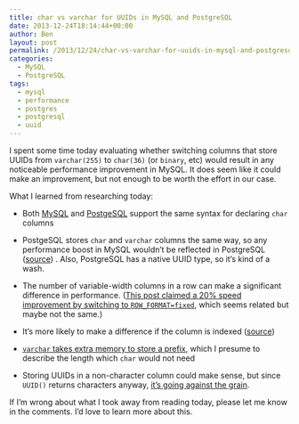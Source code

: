 ```yaml
---
title: char vs varchar for UUIDs in MySQL and PostgreSQL
date: 2013-12-24T18:14:44+00:00
author: Ben
layout: post
permalink: /2013/12/24/char-vs-varchar-for-uuids-in-mysql-and-postgresql/
categories:
  - MySQL
  - PostgreSQL
tags:
  - mysql
  - performance
  - postgres
  - postgresql
  - uuid
---
```

I spent some time today evaluating whether switching columns that store UUIDs from `varchar(255)` to `char(36)` (or `binary`, etc) would result in any noticeable performance improvement in MySQL. It does seem like it could make an improvement, but not enough to be worth the effort in our case.

What I learned from researching today:

  * Both [MySQL](http://dba.stackexchange.com/questions/2640/what-is-the-performance-impact-of-using-char-vs-varchar-on-a-fixed-size-field) and [PostgeSQL](http://dba.stackexchange.com/questions/2640/what-is-the-performance-impact-of-using-char-vs-varchar-on-a-fixed-size-field) support the same syntax for declaring `char` columns
  * PostgeSQL stores `char` and `varchar` columns the same way, so any performance boost in MySQL wouldn&#8217;t be reflected in PostgreSQL ([source](http://stackoverflow.com/questions/5536444/rails-migration-for-creating-a-fixed-length-char12-column))
. Also, PostgreSQL has a native UUID type, so it&#8217;s kind of a wash.

  * The number of variable-width columns in a row can make a significant difference in performance. ([This post claimed a 20% speed improvement by switching to `ROW_FORMAT=fixed`](http://dba.stackexchange.com/questions/2640/what-is-the-performance-impact-of-using-char-vs-varchar-on-a-fixed-size-field), which seems related but maybe not the same.)
  * It&#8217;s more likely to make a difference if the column is indexed ([source](http://stackoverflow.com/questions/12161933/varchar-char-or-binary-to-improve-mysql-performance))
  * [`varchar` takes extra memory to store a prefix](http://stackoverflow.com/questions/10526176/mysql-varchar-or-char-for-fixed-length-string), which I presume to describe the length which `char` would not need
  * Storing UUIDs in a non-character column could make sense, but since `UUID()` returns characters anyway, [it&#8217;s going against the grain](http://forums.mysql.com/read.php?98,49626,51650#msg-51650).

If I&#8217;m wrong about what I took away from reading today, please let me know in the comments. I&#8217;d love to learn more about this.